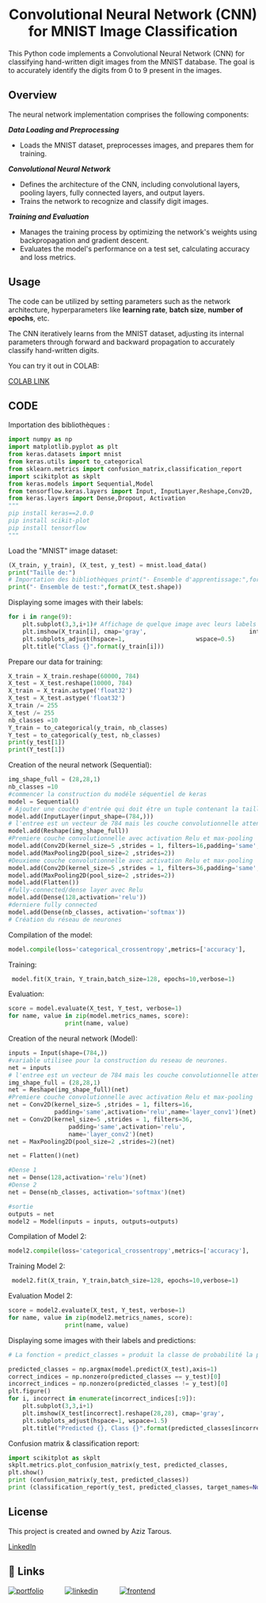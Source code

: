 <h1 align="center">
Convolutional Neural Network (CNN) for MNIST Image Classification
</h1>

This Python code implements a Convolutional Neural Network (CNN) for classifying hand-written digit images from the MNIST database. The goal is to accurately identify the digits from 0 to 9 present in the images.

## Overview

The neural network implementation comprises the following components:

***Data Loading and Preprocessing***
- Loads the MNIST dataset, preprocesses images, and prepares them for training.

***Convolutional Neural Network***
- Defines the architecture of the CNN, including convolutional layers, pooling layers, fully connected layers, and output layers.
- Trains the network to recognize and classify digit images.

***Training and Evaluation***
- Manages the training process by optimizing the network's weights using backpropagation and gradient descent.
- Evaluates the model's performance on a test set, calculating accuracy and loss metrics.

## Usage

The code can be utilized by setting parameters such as the network architecture, hyperparameters like **learning rate**, **batch size**, **number of epochs**, etc.

The CNN iteratively learns from the MNIST dataset, adjusting its internal parameters through forward and backward propagation to accurately classify hand-written digits.

You can try it out in COLAB:

[COLAB LINK](https://colab.research.google.com/drive/15nO-fPEy0w4TqM-P68pySgSVTexn-0zF?usp=sharing)

## CODE
Importation des bibliothèques :
```python
import numpy as np
import matplotlib.pyplot as plt
from keras.datasets import mnist
from keras.utils import to_categorical
from sklearn.metrics import confusion_matrix,classification_report
import scikitplot as skplt
from keras.models import Sequential,Model
from tensorflow.keras.layers import Input, InputLayer,Reshape,Conv2D,  MaxPooling2D,Dense, Flatten
from keras.layers import Dense,Dropout, Activation
"""
pip install keras==2.0.0
pip install scikit-plot
pip install tensorflow
"""
```

Load the "MNIST" image dataset:
```python
(X_train, y_train), (X_test, y_test) = mnist.load_data()
print("Taille de:")
# Importation des bibliothèques print("- Ensemble d'apprentissage:",format(X_train.shape))
print("- Ensemble de test:",format(X_test.shape))
```

Displaying some images with their labels:
```python
for i in range(9):
    plt.subplot(3,3,i+1)# Affichage de quelque image avec leurs labels
    plt.imshow(X_train[i], cmap='gray', 	             			interpolation='none')
    plt.subplots_adjust(hspace=1,      				 wspace=0.5)
    plt.title("Class {}".format(y_train[i]))
```

Prepare our data for training:
```python
X_train = X_train.reshape(60000, 784)
X_test = X_test.reshape(10000, 784)
X_train = X_train.astype('float32')
X_test = X_test.astype('float32')
X_train /= 255
X_test /= 255
nb_classes =10
Y_train = to_categorical(y_train, nb_classes)
Y_test = to_categorical(y_test, nb_classes)
print(y_test[1])
print(Y_test[1])
```

Creation of the neural network (Sequential):
```python
img_shape_full = (28,28,1)
nb_classes =10
#commencer la construction du modéle séquentiel de keras
model = Sequential()
# Ajouter une couche d'entrée qui doit étre un tuple contenant la taille de l'image
model.add(InputLayer(input_shape=(784,)))
# l'entree est un vecteur de 784 mais les couche convolutionnelle attent des image avec forme (28,28,1)
model.add(Reshape(img_shape_full))
#Premiere couche convolutionnelle avec activation Relu et max-pooling
model.add(Conv2D(kernel_size=5 ,strides = 1, filters=16,padding='same',activation='relu',name='layer_conv1'))
model.add(MaxPooling2D(pool_size=2 ,strides=2))
#Deuxieme couche convolutionnelle avec activation Relu et max-pooling
model.add(Conv2D(kernel_size=5 ,strides = 1, filters=36,padding='same',activation='relu',name='layer_conv2'))
model.add(MaxPooling2D(pool_size=2 ,strides=2))
model.add(Flatten())
#fully-connected/dense layer avec Relu
model.add(Dense(128,activation='relu'))
#derniere fully connected
model.add(Dense(nb_classes, activation='softmax'))
# Création du réseau de neurones
```

Compilation of the model:
```python
model.compile(loss='categorical_crossentropy',metrics=['accuracy'],     optimizer='adam')
```

Training:
```python
 model.fit(X_train, Y_train,batch_size=128, epochs=10,verbose=1)
```

Evaluation:
```python
score = model.evaluate(X_test, Y_test, verbose=1)
for name, value in zip(model.metrics_names, score):
    			print(name, value)

```

Creation of the neural network (Model):
```python
inputs = Input(shape=(784,))
#variable utilisee pour la construction du reseau de neurones.
net = inputs
# l'entree est un vecteur de 784 mais les couche convolutionnelle attent des image avec forme (28,28,1)
img_shape_full = (28,28,1)
net = Reshape(img_shape_full)(net)
#Premiere couche convolutionnelle avec activation Relu et max-pooling
net = Conv2D(kernel_size=5 ,strides = 1, filters=16,
             padding='same',activation='relu',name='layer_conv1')(net)
net = Conv2D(kernel_size=5 ,strides = 1, filters=36,
                 padding='same',activation='relu',
                 name='layer_conv2')(net)
net = MaxPooling2D(pool_size=2 ,strides=2)(net)

net = Flatten()(net)

#Dense 1
net = Dense(128,activation='relu')(net)
#Dense 2
net = Dense(nb_classes, activation='softmax')(net)

#sortie
outputs = net
model2 = Model(inputs = inputs, outputs=outputs)
```

Compilation of Model 2:
```python
model2.compile(loss='categorical_crossentropy',metrics=['accuracy'],     optimizer='adam')
```

Training Model 2:
```python
 model2.fit(X_train, Y_train,batch_size=128, epochs=10,verbose=1)
```

Evaluation Model 2:
```python
score = model2.evaluate(X_test, Y_test, verbose=1)
for name, value in zip(model2.metrics_names, score):
    			print(name, value)
```

Displaying some images with their labels and predictions:
```python
# La fonction « predict_classes » produit la classe de probabilité la plus élevée selon le classificateur formé pour chaque exemple d'entrée.

predicted_classes = np.argmax(model.predict(X_test),axis=1)
correct_indices = np.nonzero(predicted_classes == y_test)[0]
incorrect_indices = np.nonzero(predicted_classes != y_test)[0]
plt.figure()
for i, incorrect in enumerate(incorrect_indices[:9]):
    plt.subplot(3,3,i+1)
    plt.imshow(X_test[incorrect].reshape(28,28), cmap='gray',                			interpolation='none')
    plt.subplots_adjust(hspace=1, wspace=1.5)
    plt.title("Predicted {}, Class {}".format(predicted_classes[incorrect],  			y_test[incorrect]))
```

Confusion matrix & classification report:
```python
import scikitplot as skplt
skplt.metrics.plot_confusion_matrix(y_test, predicted_classes,               normalize=False)
plt.show()
print (confusion_matrix(y_test, predicted_classes))
print (classification_report(y_test, predicted_classes, target_names=None))
```

## License

This project is created and owned by Aziz Tarous.

[LinkedIn](https://www.linkedin.com/in/aziz-tarous/)

## 🔗 Links

[![portfolio](https://img.shields.io/badge/my_portfolio-000?style=for-the-badge&logo=ko-fi&logoColor=white)](https://eportfolio-host.web.app) &nbsp;   &nbsp;   &nbsp;   &nbsp;   &nbsp;   [![linkedin](https://img.shields.io/badge/linkedin-0A66C2?style=for-the-badge&logo=linkedin&logoColor=white)](https://www.linkedin.com/in/aziz-tarous/) &nbsp;   &nbsp;   &nbsp;   &nbsp;   &nbsp;  [![frontend](https://img.shields.io/badge/GitHub-100000?style=for-the-badge&logo=github&logoColor=white)](https://github.com/aziztarous1999/Tunisair_SpringBoot_Frontend)
